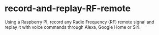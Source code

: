 # record-and-replay-RF-remote
Using a Raspberry PI, record any Radio Frequency (RF) remote signal and replay it with voice commands through Alexa, Google Home or Siri.  

